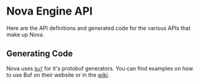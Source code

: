# Nova Engine API

Here are the API definitions and generated code for the various APIs that make up Nova.

## Generating Code

Nova uses [`buf`](https://buf.build) for it's protobuf generators. You can find examples on how to use Buf on their website or in the [wiki](https://wiki.r3t.io).
